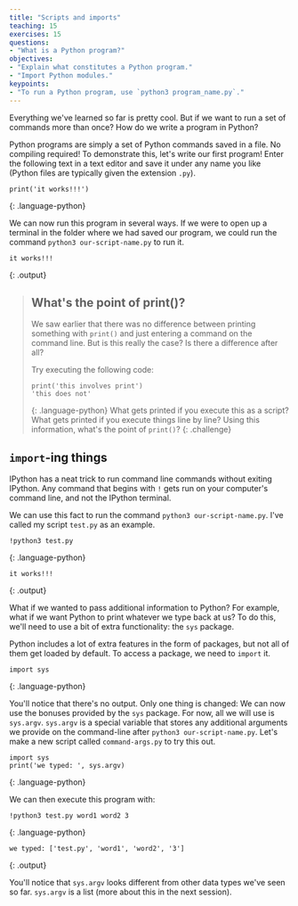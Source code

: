 ```yaml
---
title: "Scripts and imports"
teaching: 15
exercises: 15
questions:
- "What is a Python program?"
objectives:
- "Explain what constitutes a Python program."
- "Import Python modules."
keypoints:
- "To run a Python program, use `python3 program_name.py`."
---
```


Everything we've learned so far is pretty cool.
But if we want to run a set of commands more than once?
How do we write a program in Python?

Python programs are simply a set of Python commands saved in a file.
No compiling required!
To demonstrate this, let's write our first program!
Enter the following text in a text editor and save it under any name you like
(Python files are typically given the extension `.py`).

```
print('it works!!!')
```
{: .language-python}

We can now run this program in several ways.
If we were to open up a terminal in the folder where we had saved our program,
we could run the command `python3 our-script-name.py` to run it.

```
it works!!!
```
{: .output}

> ## What's the point of print()?
>
> We saw earlier that there was no difference between printing something with
> `print()` and just entering a command on the command line.
> But is this really the case?
> Is there a difference after all?
>
> Try executing the following code:
>
> ```
> print('this involves print')
> 'this does not'
> ```
> {: .language-python}
> What gets printed if you execute this as a script?
> What gets printed if you execute things line by line?
> Using this information, what's the point of `print()`?
{: .challenge}

## `import`-ing things

IPython has a neat trick to run command line commands without exiting IPython.
Any command that begins with `!` gets run on your computer's command line, and
not the IPython terminal.

We can use this fact to run the command `python3 our-script-name.py`.
I've called my script `test.py` as an example.

```
!python3 test.py
```
{: .language-python}
```
it works!!!
```
{: .output}

What if we wanted to pass additional information to Python?
For example, what if we want Python to print whatever we type back at us?
To do this, we'll need to use a bit of extra functionality:
the `sys` package.

Python includes a lot of extra features in the form of packages,
but not all of them get loaded by default.
To access a package, we need to `import` it.

```
import sys
```
{: .language-python}

You'll notice that there's no output.
Only one thing is changed:
We can now use the bonuses provided by the `sys` package.
For now, all we will use is `sys.argv`.
`sys.argv` is a special variable
that stores any additional arguments we provide on the command-line
after `python3 our-script-name.py`.
Let's make a new script called `command-args.py` to try this out.

```
import sys
print('we typed: ', sys.argv)
```
{: .language-python}

We can then execute this program with:
```
!python3 test.py word1 word2 3
```
{: .language-python}
```
we typed: ['test.py', 'word1', 'word2', '3']
```
{: .output}

You'll notice that `sys.argv` looks different from other data types we've seen
so far. `sys.argv` is a list (more about this in the next session).
